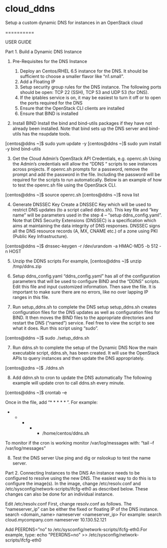 cloud_ddns
==========

Setup a custom dynamic DNS for instances in an OpenStack cloud

==========

USER GUIDE

Part 1. Build a Dynamic DNS Instance

1. Pre-Requisites for the DNS Instance
    1.	Deploy an Centos/RHEL 6.5 instance for the DNS. It should be sufficient to choose a smaller flavor like “n1.small”.
    2.	Add a Floating IP
    3.	Setup security group rules for the DNS instance. The following ports should be open: TCP 22 (SSH), TCP 53 and UDP 53 (for DNS). 
    4.	If the iptables service is on, it may be easiest to turn it off or to open the ports required for the DNS 
    5.	Ensure that the OpenStack CLI clients are installed 
    6.	Ensure that BIND is installed

2. Install BIND
Install the bind and bind-utils packages if they have not already been installed. Note that bind sets up the DNS server and bind-utils has the nsupdate tools.

  [centos@ddns ~]$ sudo yum update -y
  [centos@ddns ~]$ sudo yum install -y bind bind-utils

3. Get the Cloud Admin’s OpenStack API Credentials, e.g. openrc.sh
Using the Admin’s credentials will allow the “DDNS “ scripts to see instances across projects. If openrc.sh prompts for a password, remove the prompt and add the password in the file. Including the password will be required for the scripts to run automatically. Below is an example of how to test the openrc.sh file using the OpenStack CLI.

  [centos@ddns ~]$ source openrc.sh 
  [centos@ddns ~]$ nova list

4. Generate DNSSEC Key
Create a DNSSEC Key which will be used to restrict DNS updates (to a script called ddns.sh). This key file and “key name” will be parameters used in the step 4 – “setup ddns_config.yaml”.  Note that DNS Security Extensions (DNSSEC) is a specification which aims at maintaining the data integrity of DNS responses. DNSSEC signs all the DNS resource records (A, MX, CNAME etc.) of a zone using PKI (Public Key Infrastructure).

  [centos@ddns ~]$ dnssec-keygen -r /dev/urandom -a HMAC-MD5 -b 512 -n HOST <key name>

5. Unzip the DDNS scripts
For example,
  [centos@ddns ~]$ unzip /tmp/ddns.zip

6. Setup ddns_config.yaml
  “ddns_config.yaml” has all of the configuration parameters that will be used to configure BIND and the “DDNS” scripts. Edit this file and input customized information. Then save the file.  It is important to make sure there are no errors, like no over lapping IP ranges in this file. 

6. Run setup_ddns.sh to complete the DNS setup
setup_ddns.sh creates configuration files for the DNS updates as well as configuration files for BIND. It then moves the BIND files to the appropriate directories and restart the DNS (“named”) service.  Feel free to view the script to see what it does. Run this script using “sudo”. 

  [centos@ddns ~]$ sudo ./setup_ddns.sh

7. Run ddns.sh to complete the setup of the Dynamic DNS
Now the main executable script, ddns.sh, has been created. It will use the OpenStack APIs to query instances and then update the DNS appropriately. 

  [centos@zdns ~]$ ./ddns.sh

8. Add ddnn.sh to cron to update the DNS automatically
The following example will update cron to call ddns.sh every minute.

  [centos@ddns ~]$ crontab –e  

Once in the file, add  “* * * * * <path-to-script>”. For example:
  * * * * * /home/centos/ddns.sh

To monitor if the cron is working monitor /var/log/messages with:
  “tail –f /var/log/messages”

8. Test the DNS server
Use ping and dig or nslookup to test the name server. 


Part 2. Connecting Instances to the DNS
An instance needs to be configured to resolve using the new DNS. The easiest way to do this is to configure the image(s). In the image, change /etc/resolv.conf and /etc/sysconfig/network-scripts/ifcfg-eth0 as described below. These changes can also be done for an individual instance. 

Edit /etc/resolv.conf
  First, change resolv.conf as follows. The “nameserver_ip” can be either the fixed or floating IP of the DNS instance.
  search <domain_name>
  nameserver <nameserver_ip>
For example:
  search cloud.mycompany.com
  nameserver 10.130.52.121

Add PEERDNS=”no” to /etc/sysconfig/network-scripts/ifcfg-eth0.For example, type:
    echo "PEERDNS=no" >> /etc/sysconfig/network-scripts/ifcfg-eth0


